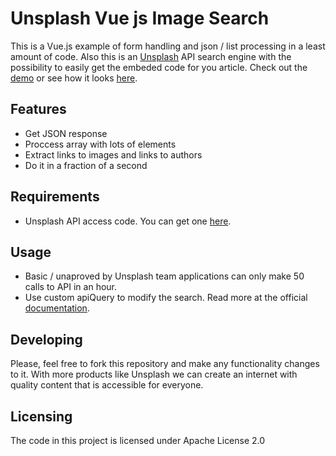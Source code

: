 # Unsplash Vue js Image Search

This is a Vue.js example of form handling and json / list processing in a least amount of code. Also this is an [Unsplash](https://unsplash.com/) API search engine with the possibility to easily get the embeded code for you article. Check out the [demo](https://unsplash.sutlxwhx.pw/index.html) or see how it looks [here](https://github.com/sutlxwhx/Unsplash-Vue.js-Image-Search/blob/master/demo.png).

## Features

* Get JSON response
* Proccess array with lots of elements
* Extract links to images and links to authors
* Do it in a fraction of a second

## Requirements

* Unsplash API access code. You can get one [here](https://unsplash.com/developers).

## Usage

* Basic / unaproved by Unsplash team applications can only make 50 calls to API in an hour.
* Use custom apiQuery to modify the search. Read more at the official [documentation](https://unsplash.com/documentation).

## Developing
Please, feel free to fork this repository and make any functionality changes to it. With more products like Unsplash we can create an internet with quality content that is accessible for everyone.

## Licensing

The code in this project is licensed under Apache License 2.0